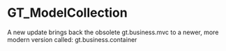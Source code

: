 # GT_ModelCollection
A new update brings back the obsolete gt.business.mvc to a newer, more modern version called: gt.business.container
